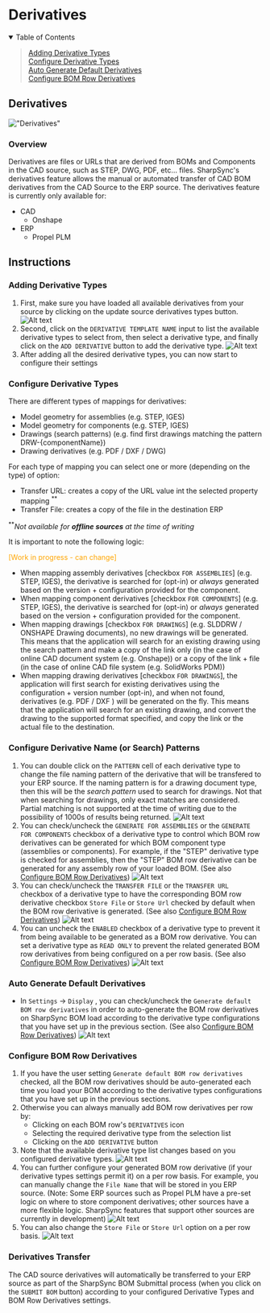 # Derivatives

<details open>
<summary>Table of Contents</summary>
<blockquote>

[Adding Derivative Types](#adding-derivative-types)  
[Configure Derivative Types](#configure-derivative-types)  
[Auto Generate Default Derivatives](#auto-generate-default-derivatives)  
[Configure BOM Row Derivatives](#configure-bom-row-derivatives)  
</blockquote>
</details>

## Derivatives

!["Derivatives"](images/Derivatives.png)

### Overview

Derivatives are files or URLs that are derived from BOMs and Components in the CAD source, such as STEP, DWG, PDF, etc... files.
SharpSync's derivatives feature allows the manual or automated transfer of CAD BOM derivatives from the CAD Source to the ERP source.
The derivatives feature is currently only available for:
* CAD
  * Onshape
* ERP
  * Propel PLM

## Instructions

### Adding Derivative Types

1. First, make sure you have loaded all available derivatives from your source by clicking on the update source derivatives types button.
![Alt text](images/Derivatives1.png "Update Derivatives Types")
2. Second, click on the `DERIVATIVE TEMPLATE NAME` input to list the available derivative types to select from, then select a derivative type, and finally click on the `ADD DERIVATIVE` button to add the derivative type.
![Alt text](images/Derivatives2.png "Add Derivative Type")
3. After adding all the desired derivative types, you can now start to configure their settings

### Configure Derivative Types

There are different types of mappings for derivatives:

* Model geometry for assemblies (e.g. STEP, IGES)
* Model geometry for components (e.g. STEP, IGES)
* Drawings (search patterns) (e.g. find first drawings matching the pattern DRW-{componentName})
* Drawing derivatives (e.g. PDF / DXF / DWG)

For each type of mapping you can select one or more (depending on the type) of option:

* Transfer URL: creates a copy of the URL value int the selected property mapping <sup>**</sup>
* Transfer File: creates a copy of the file in the destination ERP

<sup>**</sup>*Not available for **offline sources** at the time of writing*


It is important to note the following logic:

<span style='color:orange'>[Work in progress - can change]</span>

* When mapping assembly derivatives [checkbox `FOR ASSEMBLIES`] (e.g. STEP, IGES), the derivative is searched for (opt-in) or *always* generated based on the version + configuration provided for the component.
* When mapping component derivatives [checkbox `FOR COMPONENTS`] (e.g. STEP, IGES), the derivative is searched for (opt-in) or *always* generated based on the version + configuration provided for the component.
* When mapping drawings [checkbox `FOR DRAWINGS`] (e.g. SLDDRW / ONSHAPE Drawing documents), no new drawings will be generated. This means that the application will search for an existing drawing using the search pattern and make a copy of the link only (in the case of online CAD document system (e.g. Onshape)) or a copy of the link + file (in the case of online CAD file system (e.g. SolidWorks PDM))
* When mapping drawing derivatives [checkbox `FOR DRAWINGS`], the application will first search for existing derivatives using the configuration + version number (opt-in), and when not found, derivatives (e.g. PDF / DXF ) will be generated on the fly. This means that the application will search for an existing drawing, and convert the drawing to the supported format specified, and copy the link or the actual file to the destination.

### Configure Derivative Name (or Search) Patterns

1. You can double click on the `PATTERN` cell of each derivative type to change the file naming pattern of the derivative that will be transfered to your ERP source. If the naming pattern is for a drawing document type, then this will be the _search pattern_ used to search for drawings. Not that when searching for drawings, only exact matches are considered. Partial matching is not supported at the time of writing due to the possibility of 1000s of results being returned.
![Alt text](images/Derivatives3.png "Configure Derivative Type Naming Pattern")
2. You can check/uncheck the `GENERATE FOR ASSEMBLIES` or the `GENERATE FOR COMPONENTS` checkbox of a derivative type to control which BOM row derivatives can be generated for which BOM component type (assemblies or components). For example, if the "STEP" derivative type is checked for assemblies, then the "STEP" BOM row derivative can be generated for any assembly row of your loaded BOM. (See also [Configure BOM Row Derivatives](#configure-bom-row-derivatives))
![Alt text](images/Derivatives4.png "Configure Derivative Type Generate For")
3. You can check/uncheck the `TRANSFER FILE` or the `TRANSFER URL` checkbox of a derivative type to have the corresponding BOM row derivative checkbox `Store File` or `Store Url` checked by default when the BOM row derivative is generated. (See also [Configure BOM Row Derivatives](#configure-bom-row-derivatives))
![Alt text](images/Derivatives5.png "Configure Derivative Type Transfer File Or Url")
4. You can uncheck the `ENABLED` checkbox of a derivative type to prevent it from being available to be generated as a BOM row derivative. You can set a derivative type as `READ ONLY` to prevent the related generated BOM row derivatives from being configured on a per row basis. (See also [Configure BOM Row Derivatives](#configure-bom-row-derivatives))
![Alt text](images/Derivatives6.png "Configure Derivative Type Enabled And Read Only")

### Auto Generate Default Derivatives

* In `Settings` -> `Display` , you can check/uncheck the `Generate default BOM row derivatives` in order to auto-generate the BOM row derivatives on SharpSync BOM load according to the derivative type configurations that you have set up in the previous section. (See also [Configure BOM Row Derivatives](#configure-bom-row-derivatives))
![Alt text](images/Derivatives7.png "Auto Generate Default Derivatives")

### Configure BOM Row Derivatives

1. If you have the user setting `Generate default BOM row derivatives` checked, all the BOM row derivatives should be auto-generated each time you load your BOM according to the derivative types configurations that you have set up in the previous sections.
2. Otherwise you can always manually add BOM row derivatives per row by:
   * Clicking on each BOM row's `DERIVATIVES` icon
   * Selecting the required derivative type from the selection list
   * Clicking on the `ADD DERIVATIVE` button
3. Note that the available derivative type list changes based on you configured derivative types.
![Alt text](images/Derivatives8.png "Generate BOM Row Derivatives")
4. You can further configure your generated BOM row derivative (if your derivative types settings permit it) on a per row basis. For example, you can manually change the `File Name` that will be stored in you ERP source. (Note: Some ERP sources such as Propel PLM have a pre-set logic on where to store component derivatives; other sources have a more flexible logic. SharpSync features that support other sources are currently in development)
![Alt text](images/Derivatives9.png "Generate BOM Row Derivatives Edit File Name")
5. You can also change the `Store File` or `Store Url` option on a per row basis.
![Alt text](images/Derivatives10.png "Generate BOM Row Derivatives Edit Store File Or Url")

### Derivatives Transfer

The CAD source derivatives will automatically be transferred to your ERP source as part of the SharpSync BOM Submittal process (when you click on the `SUBMIT BOM` button) according to your configured Derivative Types and BOM Row Derivatives settings.
   
